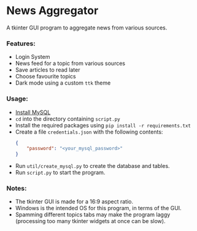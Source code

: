 # News Aggregator

A tkinter GUI program to aggregate news from various sources.

### Features:
- Login System
- News feed for a topic from various sources
- Save articles to read later
- Choose favourite topics
- Dark mode using a custom `ttk` theme


### Usage:
- [Install MySQL](https://dev.mysql.com/doc/refman/8.0/en/installing.html)
- `cd` into the directory containing `script.py`
- Install the required packages using `pip install -r requirements.txt`
- Create a file `credentials.json` with the following contents:
    ```json
    {
        "password": "<your_mysql_password>"
    }
    ```
- Run `util/create_mysql.py` to create the database and tables.
- Run `script.py` to start the program.

### Notes:
- The tkinter GUI is made for a 16:9 aspect ratio.
- Windows is the intended OS for this program, in terms of the GUI.
- Spamming different topics tabs may make the program laggy (processing too many tkinter widgets at once can be slow).
